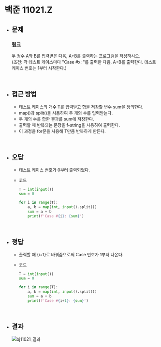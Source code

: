# 백준 11021.Z

- ## 문제
  
    ### [링크](https://www.acmicpc.net/problem/11021)

    두 정수 A와 B를 입력받은 다음, A+B를 출력하는 프로그램을 작성하시오.
    <br>
    (조건: 각 테스트 케이스마다 "Case #x: "를 출력한 다음, A+B를 출력한다. 테스트 케이스 번호는 1부터 시작한다.)

<br>

- ## 접근 방법

    - 테스트 케이스의 개수 T를 입력받고 합을 저장할 변수 sum을 정의한다.
    - map()과 split()을 사용하여 두 개의 수를 입력받는다.
    - 두 개의 수를 합한 결과를 sum에 저장한다.
    - 출력할 때 반복되는 문장을 f-string을 사용하여 출력한다.
    - 이 과정을 for문을 사용해 T만큼 반복하게 만든다.
 
<br>

- ## 오답
  
    - 테스트 케이스 번호가 0부터 출력되었다.

    - 코드
  
      ```python
      T = int(input())
      sum = 0
      
      for i in range(T):
          a, b = map(int, input().split())
          sum = a + b
          print(f'Case #{i}: {sum}')
      ```
<br>

- ## 정답
  
    - 출력할 때 {i+1}로 바꿔줌으로써 Case 번호가 1부터 나온다.

    - 코드
  
      ```python
      T = int(input())
      sum = 0
      
      for i in range(T):
          a, b = map(int, input().split())
          sum = a + b
          print(f'Case #{i+1}: {sum}')
      ```
  
<br>
   
- ## 결과

    ![bj11021_결과](https://github.com/user-attachments/assets/cfaecac4-d574-4c9b-b039-8655f0ba7240)
